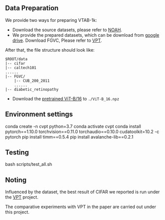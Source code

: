 ## Data Preparation
We provide two ways for preparing VTAB-1k:
- Download the source datasets, please refer to [NOAH](https://github.com/ZhangYuanhan-AI/NOAH/#data-preparation).
- We provide the prepared datasets, which can be download from  [google drive](https://drive.google.com/file/d/1yZKwiKdsBzTfBgnStRveYMokc7GMMd5p/view?usp=share_link).
Download FGVC, Please refer to [VPT](https://github.com/KMnP/vpt).

After that, the file structure should look like:
```
$ROOT/data
|-- cifar
|-- caltech101
......
|-- FGVC/
    |-- CUB_200_2011
    ......
|-- diabetic_retinopathy
```

- Download the [pretrained ViT-B/16](https://storage.googleapis.com/vit_models/imagenet21k/ViT-B_16.npz) to `./ViT-B_16.npz`

## Environment settings
conda create -n cvpt python=3.7
conda activate cvpt
conda install pytorch==1.10.0 torchvision==0.11.0 torchaudio==0.10.0 cudatoolkit=10.2 -c pytorch
pip install timm==0.5.4
pip install avalanche-lib==0.2.1

## Testing
bash scripts/test_all.sh

## Noting
Influenced by the dataset, the best result of CIFAR we reported is run under the [VPT](https://github.com/KMnP/vpt) project.

The comparative experiments with VPT in the paper are carried out under this project.
